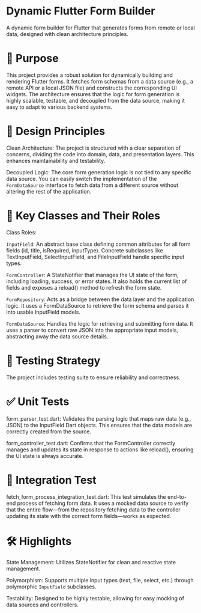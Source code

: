 
# Dynamic Flutter Form Builder
A dynamic form builder for Flutter that generates forms from remote or local data, designed with clean architecture principles.

# 🚀 Purpose
This project provides a robust solution for dynamically building and rendering Flutter forms. 
It fetches form schemas from a data source (e.g., a remote API or a local JSON file) and constructs the corresponding UI widgets. The architecture ensures that the logic for form generation is highly scalable, testable, and decoupled from the data source, making it easy to adapt to various backend systems.


# 🧠 Design Principles
Clean Architecture: The project is structured with a clear separation of concerns, dividing the code into domain, data, and presentation layers. This enhances maintainability and testability.

Decoupled Logic: The core form generation logic is not tied to any specific data source. You can easily switch the implementation of the `FormDataSource` interface to fetch data from a different source without altering the rest of the application.

# 🧩 Key Classes and Their Roles
Class Roles:

`InputField`:	An abstract base class defining common attributes for all form fields (id, title, isRequired, inputType). Concrete subclasses like TextInputField, SelectInputField, and FileInputField handle specific input types.

`FormController`:	A StateNotifier that manages the UI state of the form, including loading, success, or error states. It also holds the current list of fields and exposes a reload() method to refresh the form state.

`FormRepository`:	Acts as a bridge between the data layer and the application logic. It uses a FormDataSource to retrieve the form schema and parses it into usable InputField models.

`FormDataSource`:	Handles the logic for retrieving and submitting form data. It uses a parser to convert raw JSON into the appropriate input models, abstracting away the data source details.
# 🧪 Testing Strategy
The project includes testing suite to ensure reliability and correctness.

# ✅ Unit Tests

form_parser_test.dart: Validates the parsing logic that maps raw data (e.g., JSON) to the InputField Dart objects. This ensures that the data models are correctly created from the source.

form_controller_test.dart: Confirms that the FormController correctly manages and updates its state in response to actions like reload(), ensuring the UI state is always accurate.

# 🔁 Integration Test

fetch_form_process_integration_test.dart: This test simulates the end-to-end process of fetching form data. It uses a mocked data source to verify that the entire flow—from the repository fetching data to the controller updating its state with the correct form fields—works as expected.

# 🛠️ Highlights
State Management: Utilizes StateNotifier for clean and reactive state management.

Polymorphism: Supports multiple input types (text, file, select, etc.) through polymorphic `InputField` subclasses.

Testability: Designed to be highly testable, allowing for easy mocking of data sources and controllers.

